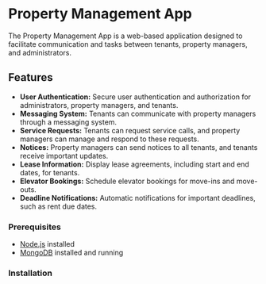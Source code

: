 # Property Management App

The Property Management App is a web-based application designed to facilitate communication and tasks between tenants, property managers, and administrators.

## Features

- **User Authentication:** Secure user authentication and authorization for administrators, property managers, and tenants.
- **Messaging System:** Tenants can communicate with property managers through a messaging system.
- **Service Requests:** Tenants can request service calls, and property managers can manage and respond to these requests.
- **Notices:** Property managers can send notices to all tenants, and tenants receive important updates.
- **Lease Information:** Display lease agreements, including start and end dates, for tenants.
- **Elevator Bookings:** Schedule elevator bookings for move-ins and move-outs.
- **Deadline Notifications:** Automatic notifications for important deadlines, such as rent due dates.



### Prerequisites

- [Node.js](https://nodejs.org/) installed
- [MongoDB](https://www.mongodb.com/) installed and running

### Installation

